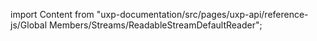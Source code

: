
import Content from "uxp-documentation/src/pages/uxp-api/reference-js/Global Members/Streams/ReadableStreamDefaultReader";

<Content query="product=xd"/>
